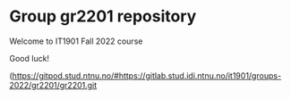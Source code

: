 # Group gr2201 repository 
 
Welcome to IT1901 Fall 2022 course 
 
Good luck! 

(https://gitpod.stud.ntnu.no/#https://gitlab.stud.idi.ntnu.no/it1901/groups-2022/gr2201/gr2201.git